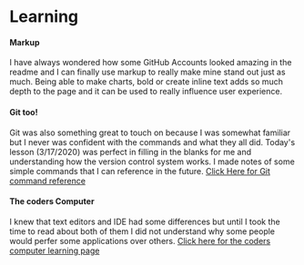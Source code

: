 # Learning  

####  Markup 

I have always wondered how some GitHub Accounts looked amazing in the readme and I can finally use markup to really make mine stand out just as much. Being able to make charts, bold or create inline text adds so much depth to the page and it can be used to really influence user experience. 

#### Git too!
Git was also something great to touch on because I was somewhat familiar but I never was confident with the commands and what they all did. Today's lesson (3/17/2020) was perfect in filling in the blanks for me and understanding how the version control system works. I made notes of some simple commands that I can reference in the future. [Click Here for Git command reference](https://lindseyshepard.github.io/learning-journal-repo/git-notes)   


#### The coders Computer  
I knew that text editors and IDE had some differences but until I took the time to read about both of them I did not understand why some people would perfer some applications over others. [Click here for the coders computer learning page](https://lindseyshepard.github.io/learning-journal-repo/the-coders-computer) 
